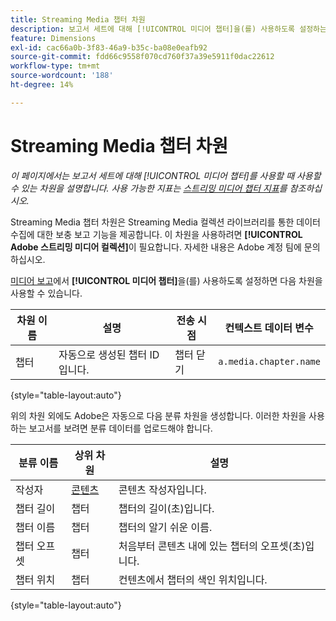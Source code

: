 ```yaml
---
title: Streaming Media 챕터 차원
description: 보고서 세트에 대해 [!UICONTROL 미디어 챕터]을(를) 사용하도록 설정하는 경우 사용할 수 있는 차원입니다.
feature: Dimensions
exl-id: cac66a0b-3f83-46a9-b35c-ba08e0eafb92
source-git-commit: fdd66c9558f070cd760f37a39e5911f0dac22612
workflow-type: tm+mt
source-wordcount: '188'
ht-degree: 14%

---
```


# Streaming Media 챕터 차원

*이 페이지에서는 보고서 세트에 대해 [!UICONTROL 미디어 챕터]를 사용할 때 사용할 수 있는 차원을 설명합니다. 사용 가능한 지표는 [스트리밍 미디어 챕터 지표](../metrics/sm-chapters.md)를 참조하십시오.*

Streaming Media 챕터 차원은 Streaming Media 컬렉션 라이브러리를 통한 데이터 수집에 대한 보충 보고 기능을 제공합니다. 이 차원을 사용하려면 **[!UICONTROL Adobe 스트리밍 미디어 컬렉션]**&#x200B;이 필요합니다. 자세한 내용은 Adobe 계정 팀에 문의하십시오.

[미디어 보고](/help/admin/admin/c-manage-report-suites/c-edit-report-suites/media-management.md)에서 **[!UICONTROL 미디어 챕터]**&#x200B;을(를) 사용하도록 설정하면 다음 차원을 사용할 수 있습니다.

| 차원 이름 | 설명 | 전송 시점 | 컨텍스트 데이터 변수 |
| --- | --- | --- | --- |
| 챕터 | 자동으로 생성된 챕터 ID입니다. | 챕터 닫기 | `a.media.chapter.name` |

{style="table-layout:auto"}

위의 차원 외에도 Adobe은 자동으로 다음 분류 차원을 생성합니다. 이러한 차원을 사용하는 보고서를 보려면 분류 데이터를 업로드해야 합니다.

| 분류 이름 | 상위 차원 | 설명 |
| --- | --- | --- |
| 작성자 | [콘텐츠](sm-core.md) | 콘텐츠 작성자입니다. |
| 챕터 길이 | 챕터 | 챕터의 길이(초)입니다. |
| 챕터 이름 | 챕터 | 챕터의 알기 쉬운 이름. |
| 챕터 오프셋 | 챕터 | 처음부터 콘텐츠 내에 있는 챕터의 오프셋(초)입니다. |
| 챕터 위치 | 챕터 | 컨텐츠에서 챕터의 색인 위치입니다. |

{style="table-layout:auto"}
